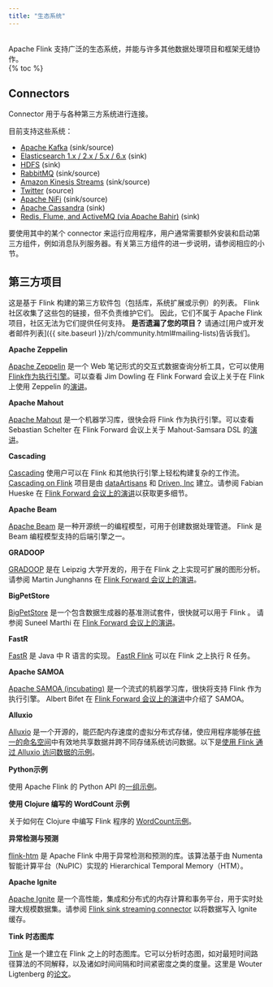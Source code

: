 ```yaml
---
title: "生态系统"
---
```

<br>
Apache Flink 支持广泛的生态系统，并能与许多其他数据处理项目和框架无缝协作。
<br>
{% toc %}

## Connectors

<p>Connector 用于与各种第三方系统进行连接。</p>

<p>目前支持这些系统：</p>

<ul>
  <li><a href="{{site.docs-stable}}/dev/connectors/kafka.html" target="_blank">Apache Kafka</a> (sink/source)</li>
  <li><a href="{{site.docs-stable}}/dev/connectors/elasticsearch.html" target="_blank">Elasticsearch 1.x / 2.x / 5.x / 6.x</a> (sink)</li>
  <li><a href="{{site.docs-stable}}/dev/connectors/filesystem_sink.html" target="_blank">HDFS</a> (sink)</li>
  <li><a href="{{site.docs-stable}}/dev/connectors/rabbitmq.html" target="_blank">RabbitMQ</a> (sink/source)</li>
  <li><a href="{{site.docs-stable}}/dev/connectors/kinesis.html" target="_blank">Amazon Kinesis Streams</a> (sink/source)</li>
  <li><a href="{{site.docs-stable}}/dev/connectors/twitter.html" target="_blank">Twitter</a> (source)</li>
  <li><a href="{{site.docs-stable}}/dev/connectors/nifi.html" target="_blank">Apache NiFi</a> (sink/source)</li>
  <li><a href="{{site.docs-stable}}/dev/connectors/cassandra.html" target="_blank">Apache Cassandra</a> (sink)</li>
  <li><a href="https://github.com/apache/bahir-flink" target="_blank">Redis, Flume, and ActiveMQ (via Apache Bahir)</a> (sink)</li>
</ul>

要使用其中的某个 connector 来运行应用程序，用户通常需要额外安装和启动第三方组件，例如消息队列服务器。有关第三方组件的进一步说明，请参阅相应的小节。

## 第三方项目

这是基于 Flink 构建的第三方软件包（包括库，系统扩展或示例）的列表。
 Flink 社区收集了这些包的链接，但不负责维护它们。
因此，它们不属于 Apache Flink 项目，社区无法为它们提供任何支持。
**是否遗漏了您的项目？**
请通过[用户或开发者邮件列表]({{ site.baseurl }}/zh/community.html#mailing-lists)告诉我们。

**Apache Zeppelin**

[Apache Zeppelin](https://zeppelin.apache.org/) 是一个 Web 笔记形式的交互式数据查询分析工具，它可以使用 [Flink作为执行引擎](https://zeppelin.apache.org/docs/latest/interpreter/flink.html)。可以查看 Jim Dowling 在 Flink Forward 会议上关于在 Flink 上使用 Zeppelin 的[演讲](http://www.slideshare.net/FlinkForward/jim-dowling-interactive-flink-analytics-with-hopsworks-and-zeppelin)。

**Apache Mahout**

[Apache Mahout](https://mahout.apache.org/) 是一个机器学习库，很快会将 Flink 作为执行引擎。可以查看 Sebastian Schelter 在 Flink Forward 会议上关于 Mahout-Samsara DSL 的[演讲](http://www.slideshare.net/FlinkForward/sebastian-schelter-distributed-machine-learing-with-the-samsara-dsl)。

**Cascading**

[Cascading](http://www.cascading.org/cascading-flink/) 使用户可以在 Flink 和其他执行引擎上轻松构建复杂的工作流。
[Cascading on Flink](https://github.com/dataArtisans/cascading-flink) 项目是由 [dataArtisans](http://data-artisans.com/) 和 [Driven, Inc](http://www.driven.io/) 建立。请参阅 Fabian Hueske 在 [Flink Forward 会议上的演讲](http://www.slideshare.net/FlinkForward/fabian-hueske-training-cascading-on-flink)以获取更多细节。

**Apache Beam**

[Apache Beam](https://beam.apache.org/) 是一种开源统一的编程模型，可用于创建数据处理管道。 Flink 是 Beam 编程模型支持的后端引擎之一。

**GRADOOP**

[GRADOOP](http://dbs.uni-leipzig.de/en/research/projects/gradoop) 是在 Leipzig 大学开发的，用于在 Flink 之上实现可扩展的图形分析。请参阅 Martin Junghanns 在 [Flink Forward 会议上的演讲](http://www.slideshare.net/FlinkForward/martin-junghans-gradoop-scalable-graph-analytics-with-apache-flink)。

**BigPetStore**

[BigPetStore](https://github.com/apache/bigtop/tree/master/bigtop-bigpetstore) 是一个包含数据生成器的基准测试套件，很快就可以用于 Flink 。 请参阅 Suneel Marthi 在 [Flink Forward 会议上的演讲](http://www.slideshare.net/FlinkForward/suneel-marthi-bigpetstore-flink-a-comprehensive-blueprint-for-apache-flink?ref=http://flink-forward.org/?session=tbd-3)。

**FastR**

[FastR](https://github.com/oracle/fastr) 是 Java 中 R 语言的实现。 [FastR Flink](https://bitbucket.org/allr/fastr-flink/src/3535a9b7c7f208508d6afbcdaf1de7d04fa2bf79/README_FASTR_FLINK.md?at=default&fileviewer=file-view-default) 可以在 Flink 之上执行 R 任务。

**Apache SAMOA**

[Apache SAMOA (incubating)](https://samoa.incubator.apache.org/) 是一个流式的机器学习库，很快将支持 Flink 作为执行引擎。 Albert Bifet 在 [Flink Forward 会议上的演讲](http://www.slideshare.net/FlinkForward/albert-bifet-apache-samoa-mining-big-data-streams-with-apache-flink?ref=http://flink-forward.org/?session=apache-samoa-mining-big-data-streams-with-apache-flink)中介绍了 SAMOA。

**Alluxio**

[Alluxio](http://www.alluxio.org/) 是一个开源的，能匹配内存速度的虚拟分布式存储，使应用程序能够在[统一的命名空间](http://www.alluxio.org/docs/master/en/Unified-and-Transparent-Namespace.html)中有效地共享数据并跨不同存储系统访问数据。以下是[使用 Flink 通过 Alluxio 访问数据的示例](http://www.alluxio.org/docs/master/en/Running-Flink-on-Alluxio.html)。

**Python示例**

使用 Apache Flink 的 Python API 的[一组示例](https://github.com/wdm0006/flink-python-examples)。

**使用 Clojure 编写的 WordCount 示例**

关于如何在 Clojure 中编写 Flink 程序的 [WordCount示例](https://github.com/mjsax/flink-external/tree/master/flink-clojure)。

**异常检测与预测**

[flink-htm](https://github.com/nupic-community/flink-htm) 是 Apache Flink 中用于异常检测和预测的库。该算法基于由 Numenta 智能计算平台（NuPIC）实现的 Hierarchical Temporal Memory（HTM）。

**Apache Ignite**

[Apache Ignite](https://ignite.apache.org) 是一个高性能，集成和分布式的内存计算和事务平台，用于实时处理大规模数据集。请参阅 [Flink sink streaming connector](https://github.com/apache/ignite/tree/master/modules/flink) 以将数据写入 Ignite 缓存。

**Tink 时态图库**

[Tink](https://github.com/otherwise777/Temporal_Graph_library) 
是一个建立在 Flink 之上的时态图库。它可以分析时态图，如对最短时间路径算法的不同解释，以及诸如时间间隔和时间紧密度之类的度量。这里是 Wouter Ligtenberg 的[论文](http://www.win.tue.nl/~gfletche/ligtenberg2017.pdf)。
